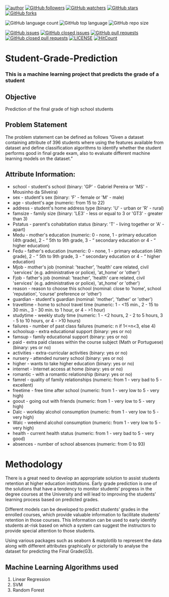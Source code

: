 [![author](https://img.shields.io/badge/author-Ananya-ff69b4.svg?style=flat-square)](https://www.linkedin.com/in/ananya-sutradhar/)
[![GitHub followers](https://img.shields.io/github/followers/Ananya21?style=social)](https://github.com/AnanyaSDhar?tab=followers)
[![GitHub watchers](https://img.shields.io/github/watchers/AnanyaSDhar/Student-Grade-Prediction?style=social)](https://github.com/AnanyaSDhar/Student-Grade-Prediction/watchers)
[![GitHub stars](https://img.shields.io/github/stars/AnanyaSDhar/Student-Grade-Prediction?style=social)](https://github.com/AnanyaSDhar/Student-Grade-Prediction/stargazers)
[![GitHub forks](https://img.shields.io/github/forks/AnanyaSDhar/Student-Grade-Prediction?style=social)](https://github.com/AnanyaSDhar/Student-Grade-Prediction/network/members)

![GitHub language count](https://img.shields.io/github/languages/count/AnanyaSDhar/Student-Grade-Prediction?style=flat-square)
![GitHub top language](https://img.shields.io/github/languages/top/AnanyaSDhar/Student-Grade-Prediction?logoColor=9cf&style=flat-square)
![GitHub repo size](https://img.shields.io/github/repo-size/AnanyaSDhar/Student-Grade-Prediction?logoColor=important&style=flat-square)

[![GitHub issues](https://img.shields.io/github/issues/AnanyaSDhar/Student-Grade-Prediction?style=flat-square)](https://github.com/AnanyaSDhar/Student-Grade-Prediction/issues?q=is%3Aopen+is%3Aissue)
[![GitHub closed issues](https://img.shields.io/github/issues-closed/AnanyaSDhar/Student-Grade-Prediction?style=flat-square)](https://github.com/AbhishekMali21/STUDENT-GRADE-ANALYSIS-PREDICTION/issues?q=is%3Aissue+is%3Aclosed)
[![GitHub pull requests](https://img.shields.io/github/issues-pr/AnanyaSDhar/Student-Grade-Prediction?logoColor=yellow&style=flat-square)](https://github.com/AnanyaSDhar/Student-Grade-Prediction/pulls?q=is%3Aopen+is%3Apr)
[![GitHub closed pull requests](https://img.shields.io/github/issues-pr-closed/AnanyaSDhar/Student-Grade-Prediction?logoColor=yellow&style=flat-square)](https://github.com/AnanyaSDhar/Student-Grade-Prediction/pulls?q=is%3Apr+is%3Aclosed)
[![LICENSE](https://img.shields.io/dub/l/vibe-d.svg?style=flat-square)](https://github.com/AnanyaSDhar/Student-Grade-Prediction/blob/master/LICENSE)
[![HitCount](http://hits.dwyl.com/AnanyaSDhar/Student-Grade-Prediction.svg)](http://hits.dwyl.com/AnanyaSDhar/Student-Grade-Prediction)

# Student-Grade-Prediction
### This is a machine learning project that predicts the grade of a student

## Objective
Prediction of the final grade of high school students

## Problem Statement
The problem statement can be defined as follows ”Given a dataset containing attribute of 396 students where using the features available from dataset and define classification algorithms to identify whether the student performs good in final grade exam, also to evaluate different machine learning models on the dataset.”


## Attribute Information:
* school - student's school (binary: 'GP' - Gabriel Pereira or 'MS' - Mousinho da Silveira)
* sex - student's sex (binary: 'F' - female or 'M' - male)
* age - student's age (numeric: from 15 to 22)
* address - student's home address type (binary: 'U' - urban or 'R' - rural)
* famsize - family size (binary: 'LE3' - less or equal to 3 or 'GT3' - greater than 3)
* Pstatus - parent's cohabitation status (binary: 'T' - living together or 'A' - apart)
* Medu - mother's education (numeric: 0 - none, 1 - primary education (4th grade), 2 - “ 5th to 9th grade, 3 - “ secondary education or 4 - “ higher education)
* Fedu - father's education (numeric: 0 - none, 1 - primary education (4th grade), 2 - “ 5th to 9th grade, 3 - “ secondary education or 4 - “ higher education)
* Mjob - mother's job (nominal: 'teacher', 'health' care related, civil 'services' (e.g. administrative or police), 'at_home' or 'other')
* Fjob - father's job (nominal: 'teacher', 'health' care related, civil 'services' (e.g. administrative or police), 'at_home' or 'other')
* reason - reason to choose this school (nominal: close to 'home', school 'reputation', 'course' preference or 'other')
* guardian - student's guardian (nominal: 'mother', 'father' or 'other')
* traveltime - home to school travel time (numeric: 1 - <15 min., 2 - 15 to 30 min., 3 - 30 min. to 1 hour, or 4 - >1 hour)
* studytime - weekly study time (numeric: 1 - <2 hours, 2 - 2 to 5 hours, 3 - 5 to 10 hours, or 4 - >10 hours)
* failures - number of past class failures (numeric: n if 1<=n<3, else 4)
* schoolsup - extra educational support (binary: yes or no)
* famsup - family educational support (binary: yes or no)
* paid - extra paid classes within the course subject (Math or Portuguese) (binary: yes or no)
* activities - extra-curricular activities (binary: yes or no)
* nursery - attended nursery school (binary: yes or no)
* higher - wants to take higher education (binary: yes or no)
* internet - Internet access at home (binary: yes or no)
* romantic - with a romantic relationship (binary: yes or no)
* famrel - quality of family relationships (numeric: from 1 - very bad to 5 - excellent)
* freetime - free time after school (numeric: from 1 - very low to 5 - very high)
* goout - going out with friends (numeric: from 1 - very low to 5 - very high)
* Dalc - workday alcohol consumption (numeric: from 1 - very low to 5 - very high)
* Walc - weekend alcohol consumption (numeric: from 1 - very low to 5 - very high)
* health - current health status (numeric: from 1 - very bad to 5 - very good)
* absences - number of school absences (numeric: from 0 to 93)

# Methodology

There is a great need to develop an appropriate solution to assist students retention at higher education institutions. Early grade prediction is one of the solutions that have a tendency to monitor students’ progress in the degree courses at the University and will lead to improving the students’ learning process based on predicted grades.

Different models can be developed to predict students’ grades in the enrolled courses, which provide valuable information to facilitate students’ retention in those courses. This information can be used to early identify students at-risk based on which a system can suggest the instructors to provide special attention to those students.

Using various packages such as seaborn & matplotlib to represent the data along with different attributes graphically or pictorially to analyse the dataset for predicting the Final Grade(G3).

## Machine Learning Algorithms used
1. Linear Regression
2. SVM
3. Random Forest


